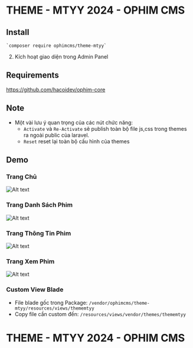 # THEME - MTYY 2024 - OPHIM CMS

## Install
    `composer require ophimcms/theme-mtyy`
2. Kích hoạt giao diện trong Admin Panel
## Requirements
https://github.com/hacoidev/ophim-core
## Note
- Một vài lưu ý quan trọng của các nút chức năng:
    + `Activate` và `Re-Activate` sẽ publish toàn bộ file js,css trong themes ra ngoài public của laravel.
    + `Reset` reset lại toàn bộ cấu hình của themes
## Demo
### Trang Chủ
![Alt text](https://i.ibb.co/PYmSyxn/image.png "Home Page")

### Trang Danh Sách Phim

![Alt text](https://i.ibb.co/6XwN0Ld/image.png "Catalog Page")

### Trang Thông Tin Phim

![Alt text](https://i.ibb.co/GVMTMpW/image.png "Info Page")

### Trang Xem Phim

![Alt text](https://i.ibb.co/Df86zZL/image.png "Episode Page")

### Custom View Blade
- File blade gốc trong Package: `/vendor/ophimcms/theme-mtyy/resources/views/thememtyy`
- Copy file cần custom đến: `/resources/views/vendor/themes/thememtyy`
# THEME - MTYY 2024 - OPHIM CMS

